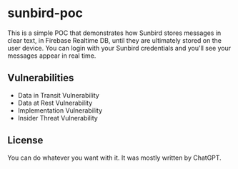 # sunbird-poc

This is a simple POC that demonstrates how Sunbird stores messages in clear text, in Firebase Realtime DB, until they are ultimately stored on the user device. You can login with your Sunbird credentials and you'll see your messages appear in real time. 

## Vulnerabilities
- Data in Transit Vulnerability
- Data at Rest Vulnerability
- Implementation Vulnerability
- Insider Threat Vulnerability

## License

You can do whatever you want with it. It was mostly written by ChatGPT.
